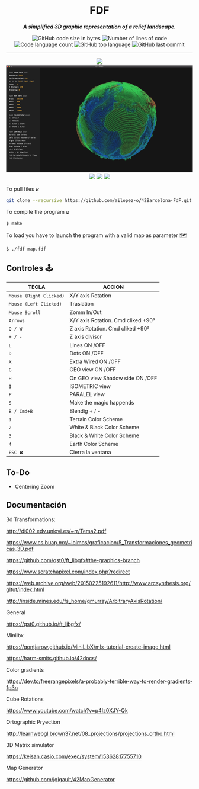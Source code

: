 <h1 align="center">
	FDF
</h1>

<p align="center">
	<b><i>A simplified 3D graphic representation of a relief landscape.</i></b><br>
</p>
<p align="center">
	<img alt="GitHub code size in bytes" src="https://img.shields.io/github/languages/code-size/ailopez-o/42Barcelona-FdF?color=lightblue" />
	<img alt="Number of lines of code" src="https://img.shields.io/tokei/lines/github/ailopez-o/42Barcelona-FdF?color=critical" />
	<img alt="Code language count" src="https://img.shields.io/github/languages/count/ailopez-o/42Barcelona-FdF?color=yellow" />
	<img alt="GitHub top language" src="https://img.shields.io/github/languages/top/ailopez-o/42Barcelona-FdF?color=blue" />
	<img alt="GitHub last commit" src="https://img.shields.io/github/last-commit/ailopez-o/42Barcelona-FdF?color=green" />
</p>


---


<p align="center">
	<img src="https://github.com/ailopez-o/42Barcelona-FdF/blob/main/img/captura.gif" />
	<img src="https://github.com/ailopez-o/42Barcelona-FdF/blob/main/img/map3.jpg" />
	<img src="https://raw.githubusercontent.com/aitorlopez42/42Barcelona-FdF/main/img/map0.png" />
	<img src="https://raw.githubusercontent.com/aitorlopez42/42Barcelona-FdF/main/img/map1.png" />
	<img src="https://raw.githubusercontent.com/aitorlopez42/42Barcelona-FdF/main/img/map2.png" />
</p>


To pull files ↙️
```bash
git clone --recursive https://github.com/ailopez-o/42Barcelona-FdF.git
```
To compile the program ↙️

```bash
$ make
```
To load you have to launch the program with a valid map as parameter 🗺️
```bash
$ ./fdf map.fdf
```


## Controles 🕹

|TECLA|ACCION|
|---|---|
|`Mouse (Right Clicked)`| X/Y axis Rotation|
|`Mouse (Left Clicked)`| Traslation|
|`Mouse Scroll`| Zomm In/Out|
|`Arrows`| X/Y axis Rotation. Cmd cliked +90ª|
|`Q / W`| Z axis Rotation. Cmd cliked +90ª|
|`+ / -`| Z axis divisor|
|`L`| Lines ON /OFF|
|`D`| Dots ON /OFF|
|`X`| Extra Wired ON /OFF|
|`G`| GEO view ON /OFF|
|`H`| On GEO view Shadow side ON /OFF|
|`I`| ISOMETRIC view |
|`P`| PARALEL view |
|`S`| Make the magic happends |
|`B / Cmd+B`| Blendig + / -|
|`1`| Terrain Color Scheme|
|`2`| White & Black Color Scheme|
|`3`| Black & White Color Scheme|
|`4`| Earth Color Scheme|
|`ESC ❌`|Cierra la ventana|

## To-Do

- Centering Zoom

## Documentación

3d Transformations: 

http://di002.edv.uniovi.es/~rr/Tema2.pdf

https://www.cs.buap.mx/~iolmos/graficacion/5_Transformaciones_geometricas_3D.pdf

https://github.com/qst0/ft_libgfx#the-graphics-branch

https://www.scratchapixel.com/index.php?redirect

https://web.archive.org/web/20150225192611/http://www.arcsynthesis.org/gltut/index.html

http://inside.mines.edu/fs_home/gmurray/ArbitraryAxisRotation/

General

https://qst0.github.io/ft_libgfx/

Minilbx

https://gontjarow.github.io/MiniLibX/mlx-tutorial-create-image.html

https://harm-smits.github.io/42docs/

Color gradients

https://dev.to/freerangepixels/a-probably-terrible-way-to-render-gradients-1p3n

Cube Rotations

https://www.youtube.com/watch?v=p4Iz0XJY-Qk

Ortographic Pryection 

http://learnwebgl.brown37.net/08_projections/projections_ortho.html

3D Matrix simulator

https://keisan.casio.com/exec/system/15362817755710

Map Generator

https://github.com/jgigault/42MapGenerator
